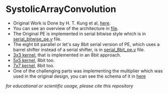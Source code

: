 # SystolicArrayConvolution

* Original Work is Done by H. T. Kung et al, [here](https://apps.dtic.mil/sti/citations/ADA104872).
* You can see an overview of the architecture in [file](3x3%20kernel%20for%20convolution.pdf').
* The Original PE is implemented in serial bitwise style which is in [serial_bitwise_pe.v](serial_bitwise_pe.v) file.
* The eight bit parallel or let's say 8bit serial version of PE, which uses a barrel shifter instead of a serial shifter, is in [serial_8bit_pe.v](serial_8bit_pe.v) file.
* [3x3 kernel](3x3_kernel.v), that is implemented in an 8bit approach.
* [5x5 kernel](5X5_kernel.v), 8bit too.
* [7x7 kernel](7x7_kernel.v), 8bit too.
* One of the challenging parts was implementing the multiplier which was used in the original design, you can see the schema of it in [here](bitwise_pe_multiplier.jpg)



*for educational or scientific usage, please cite this repository*

